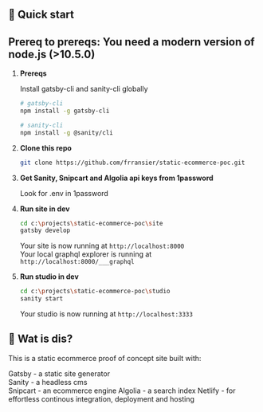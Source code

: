 
## 🚀 Quick start
## Prereq to prereqs: You need a modern version of node.js (>10.5.0)


1.  **Prereqs**

    

    Install gatsby-cli and sanity-cli globally

    ```sh
    # gatsby-cli
    npm install -g gatsby-cli
    
    # sanity-cli
    npm install -g @sanity/cli
    ```

2.  **Clone this repo**    

    ```sh
    git clone https://github.com/frransier/static-ecommerce-poc.git
    ```
3. **Get Sanity, Snipcart and Algolia api keys from 1password**

    Look for .env in 1password

3.  **Run site in dev**
    
    ```sh
    cd c:\projects\static-ecommerce-poc\site
    gatsby develop
    ```
    
    Your site is now running at `http://localhost:8000`  
    Your local graphql explorer is running at `http://localhost:8000/___graphql`
    
4. **Run studio in dev**

    ```sh
    cd c:\projects\static-ecommerce-poc\studio
    sanity start
    ```
    Your studio is now running at `http://localhost:3333`
    
    
## 🧐 Wat is dis?

This is a static ecommerce proof of concept site built with:

Gatsby - a static site generator  
Sanity - a headless cms  
Snipcart - an ecommerce engine
Algolia - a search index
Netlify - for effortless continous integration, deployment and hosting   

